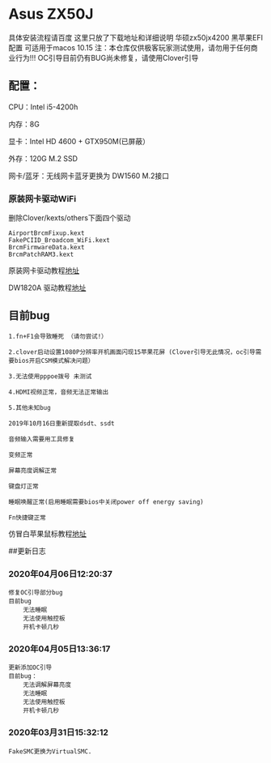 # Asus ZX50J

具体安装流程请百度
这里只放了下载地址和详细说明
华硕zx50jx4200 黑苹果EFI配置 可适用于macos 10.15
注：本仓库仅供极客玩家测试使用，请勿用于任何商业行为!!!
OC引导目前仍有BUG尚未修复，请使用Clover引导
## 配置：

CPU：Intel i5-4200h

内存：8G 

显卡：Intel HD 4600 + GTX950M(已屏蔽）

外存：120G M.2 SSD 

网卡/蓝牙：无线网卡蓝牙更换为 DW1560 M.2接口

### 原装网卡驱动WiFi

删除Clover/kexts/others下面四个驱动
```
AirportBrcmFixup.kext 
FakePCIID_Broadcom_WiFi.kext 
BrcmFirmwareData.kext
BrcmPatchRAM3.kext 
```
原装网卡驱动教程[地址](http://bbs.pcbeta.com/forum.php?mod=viewthread&tid=1829501&highlight=AR9565)

DW1820A 驱动教程[地址](https://blog.daliansky.net/DW1820A_BCM94350ZAE-driver-inserts-the-correct-posture.html)

## 目前bug 
```
1.fn+F1会导致睡死 （请勿尝试!）

2.clover启动设置1080P分辨率开机画面闪现15苹果花屏 (Clover引导无此情况，oc引导需要bios开启CSM模式解决问题）

3.无法使用pppoe拨号 未测试

4.HDMI视频正常，音频无法正常输出

5.其他未知bug

2019年10月16日重新提取dsdt、ssdt
```
```
音频输入需要用工具修复

变频正常

屏幕亮度调解正常

键盘灯正常  

睡眠唤醒正常(启用睡眠需要bios中关闭power off energy saving)

Fn快捷键正常
```
仿冒白苹果鼠标教程[地址](https://sxz799.ml/2019/10/17/%E9%BB%91%E8%8B%B9%E6%9E%9C%E4%B9%8B%E4%BB%BF%E5%86%92%E7%99%BD%E8%8B%B9%E6%9E%9C%E9%BC%A0%E6%A0%87/)

##更新日志
### 2020年04月06日12:20:37
	修复OC引导部分bug
	目前bug
	    无法睡眠
		无法使用触控板
		开机卡顿几秒
### 2020年04月05日13:36:17
	更新添加OC引导
	目前bug：
		无法调解屏幕亮度
		无法睡眠
		无法使用触控板
		开机卡顿几秒
### 2020年03月31日15:32:12
	FakeSMC更换为VirtualSMC.
